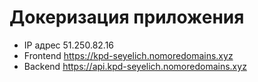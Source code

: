 # Докеризация приложения

- IP адрес 51.250.82.16
- Frontend https://kpd-seyelich.nomoredomains.xyz
- Backend https://api.kpd-seyelich.nomoredomains.xyz